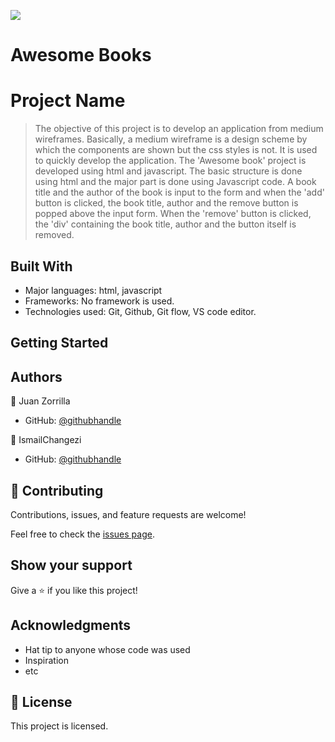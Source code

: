 
![](https://img.shields.io/badge/Microverse-blueviolet)

# Awesome Books

# Project Name

> The objective of this project is to develop an application from medium wireframes. Basically, a medium wireframe is a design scheme by which the components are shown but the css styles is not. It is used to quickly develop the application. The 'Awesome book' project is developed using html and javascript. The basic structure is done using html and the major part is done using Javascript code. A book title and the author of the book is input to the form and when the 'add' button is clicked, the book title, author and the remove button is popped above the input form. When the 'remove' button is clicked, the 'div' containing the book title, author and the button itself is removed.

## Built With

- Major languages: html, javascript
- Frameworks: No framework is used.
- Technologies used: Git, Github, Git flow, VS code editor.

## Getting Started



## Authors

👤 Juan Zorrilla

- GitHub: [@githubhandle](https://github.com/Swarzstein/)

👤 IsmailChangezi

- GitHub: [@githubhandle](https://github.com/IsmailChangezi)



## 🤝 Contributing

Contributions, issues, and feature requests are welcome!

Feel free to check the [issues page](../../issues/).

## Show your support

Give a ⭐️ if you like this project!

## Acknowledgments

- Hat tip to anyone whose code was used
- Inspiration
- etc

## 📝 License

This project is licensed.

